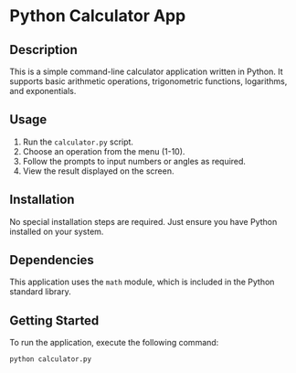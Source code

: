 # Python Calculator App

## Description
This is a simple command-line calculator application written in Python. It supports basic arithmetic operations, trigonometric functions, logarithms, and exponentials.

## Usage
1. Run the `calculator.py` script.
2. Choose an operation from the menu (1-10).
3. Follow the prompts to input numbers or angles as required.
4. View the result displayed on the screen.

## Installation
No special installation steps are required. Just ensure you have Python installed on your system.

## Dependencies
This application uses the `math` module, which is included in the Python standard library.

## Getting Started
To run the application, execute the following command:
```bash
python calculator.py
